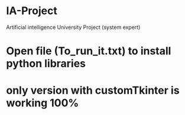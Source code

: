 # IA-Project
Artificial intelligence University Project (system expert) 
# Open file (To_run_it.txt) to install python libraries
# only version with customTkinter is working 100% 
